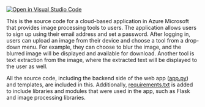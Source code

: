 [![Open in Visual Studio Code](https://classroom.github.com/assets/open-in-vscode-c66648af7eb3fe8bc4f294546bfd86ef473780cde1dea487d3c4ff354943c9ae.svg)](https://classroom.github.com/online_ide?assignment_repo_id=10290228&assignment_repo_type=AssignmentRepo)

This is the source code for a cloud-based application in Azure Microsoft that provides image processing tools to users. The application allows users to sign up using their email address and set a password. After logging in, users can upload an image from their device and choose a tool from a drop-down menu. For example, they can choose to blur the image, and the blurred image will be displayed and available for download. Another tool is text extraction from the image, where the extracted text will be displayed to the user as well. 

All the source code, including the backend side of the web app ([app.py](app.py)) and templates, are included in this. Additionally, [requirements.txt](requirements.txt) is added to include libraries and modules that were used in the app, such as Flask and image processing libraries.
